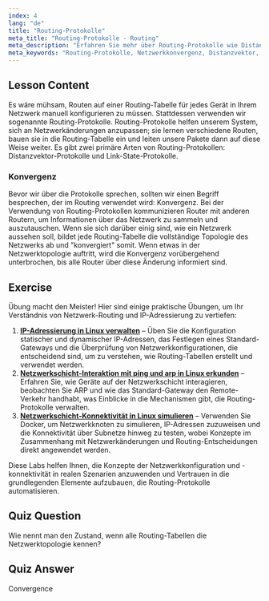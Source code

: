 ```yaml
---
index: 4
lang: "de"
title: "Routing-Protokolle"
meta_title: "Routing-Protokolle - Routing"
meta_description: "Erfahren Sie mehr über Routing-Protokolle wie Distanzvektor und Link-State. Verstehen Sie Netzwerkkonvergenz und wie Router sich an Änderungen anpassen. Beginnen Sie Ihre Linux-Netzwerkreise!"
meta_keywords: "Routing-Protokolle, Netzwerkkonvergenz, Distanzvektor, Link-State, Linux-Netzwerk, Anfängerleitfaden, Netzwerk-Tutorial"
---
```


## Lesson Content

Es wäre mühsam, Routen auf einer Routing-Tabelle für jedes Gerät in Ihrem Netzwerk manuell konfigurieren zu müssen. Stattdessen verwenden wir sogenannte Routing-Protokolle. Routing-Protokolle helfen unserem System, sich an Netzwerkänderungen anzupassen; sie lernen verschiedene Routen, bauen sie in die Routing-Tabelle ein und leiten unsere Pakete dann auf diese Weise weiter. Es gibt zwei primäre Arten von Routing-Protokollen: Distanzvektor-Protokolle und Link-State-Protokolle.

### Konvergenz

Bevor wir über die Protokolle sprechen, sollten wir einen Begriff besprechen, der im Routing verwendet wird: Konvergenz. Bei der Verwendung von Routing-Protokollen kommunizieren Router mit anderen Routern, um Informationen über das Netzwerk zu sammeln und auszutauschen. Wenn sie sich darüber einig sind, wie ein Netzwerk aussehen soll, bildet jede Routing-Tabelle die vollständige Topologie des Netzwerks ab und "konvergiert" somit. Wenn etwas in der Netzwerktopologie auftritt, wird die Konvergenz vorübergehend unterbrochen, bis alle Router über diese Änderung informiert sind.

## Exercise

Übung macht den Meister! Hier sind einige praktische Übungen, um Ihr Verständnis von Netzwerk-Routing und IP-Adressierung zu vertiefen:

1. **[IP-Adressierung in Linux verwalten](https://labex.io/de/labs/linux-manage-ip-addressing-in-linux-592736)** – Üben Sie die Konfiguration statischer und dynamischer IP-Adressen, das Festlegen eines Standard-Gateways und die Überprüfung von Netzwerkkonfigurationen, die entscheidend sind, um zu verstehen, wie Routing-Tabellen erstellt und verwendet werden.
2. **[Netzwerkschicht-Interaktion mit ping und arp in Linux erkunden](https://labex.io/de/labs/linux-explore-network-layer-interaction-with-ping-and-arp-in-linux-592746)** – Erfahren Sie, wie Geräte auf der Netzwerkschicht interagieren, beobachten Sie ARP und wie das Standard-Gateway den Remote-Verkehr handhabt, was Einblicke in die Mechanismen gibt, die Routing-Protokolle verwalten.
3. **[Netzwerkschicht-Konnektivität in Linux simulieren](https://labex.io/de/labs/linux-simulate-network-layer-connectivity-in-linux-592752)** – Verwenden Sie Docker, um Netzwerkknoten zu simulieren, IP-Adressen zuzuweisen und die Konnektivität über Subnetze hinweg zu testen, wobei Konzepte im Zusammenhang mit Netzwerkänderungen und Routing-Entscheidungen direkt angewendet werden.

Diese Labs helfen Ihnen, die Konzepte der Netzwerkkonfiguration und -konnektivität in realen Szenarien anzuwenden und Vertrauen in die grundlegenden Elemente aufzubauen, die Routing-Protokolle automatisieren.

## Quiz Question

Wie nennt man den Zustand, wenn alle Routing-Tabellen die Netzwerktopologie kennen?

## Quiz Answer

Convergence
